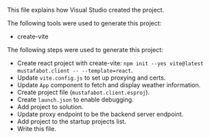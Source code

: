 This file explains how Visual Studio created the project.

The following tools were used to generate this project:
- create-vite

The following steps were used to generate this project:
- Create react project with create-vite: `npm init --yes vite@latest mustafabot.client -- --template=react`.
- Update `vite.config.js` to set up proxying and certs.
- Update `App` component to fetch and display weather information.
- Create project file (`mustafabot.client.esproj`).
- Create `launch.json` to enable debugging.
- Add project to solution.
- Update proxy endpoint to be the backend server endpoint.
- Add project to the startup projects list.
- Write this file.
